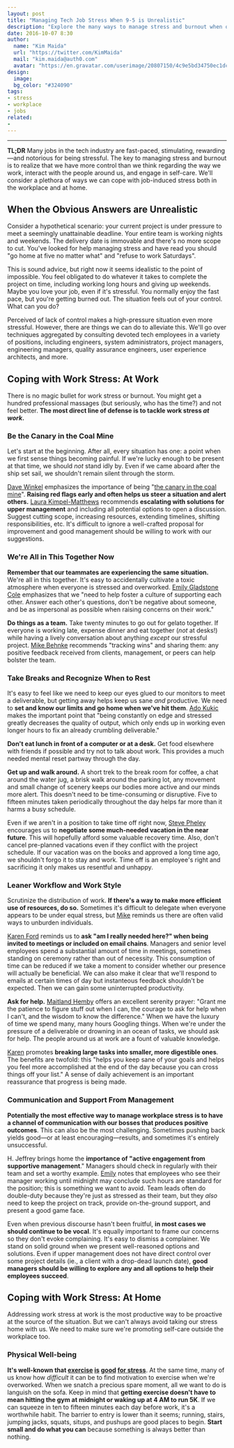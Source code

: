 ```yaml
---
layout: post
title: "Managing Tech Job Stress When 9-5 is Unrealistic"
description: "Explore the many ways to manage stress and burnout when overtime is an expectation."
date: 2016-10-07 8:30
author:
  name: "Kim Maida"
  url: "https://twitter.com/KimMaida"
  mail: "kim.maida@auth0.com"
  avatar: "https://en.gravatar.com/userimage/20807150/4c9e5bd34750ec1dcedd71cb40b4a9ba.png"
design:
  image: 
  bg_color: "#324090"
tags:
- stress
- workplace
- jobs
related:
- 
---
```


---

**TL;DR** Many jobs in the tech industry are fast-paced, stimulating, rewarding—and notorious for being stressful. The key to managing stress and burnout is to realize that we have more control than we think regarding the way we work, interact with the people around us, and engage in self-care. We'll consider a plethora of ways we can cope with job-induced stress both in the workplace and at home.

## When the Obvious Answers are Unrealistic

Consider a hypothetical scenario: your current project is under pressure to meet a seemingly unattainable deadline. Your entire team is working nights and weekends. The delivery date is immovable and there's no more scope to cut. You've looked for help managing stress and have read you should "go home at five no matter what" and "refuse to work Saturdays". 

This is sound advice, but right now it seems idealistic to the point of impossible. You feel obligated to do whatever it takes to complete the project on time, including working long hours and giving up weekends. Maybe you love your job, even if it's stressful. You normally enjoy the fast pace, but you're getting burned out. The situation feels out of your control. What can you do?

Perceived of lack of control makes a high-pressure situation even more stressful. However, there are things we can do to alleviate this. We'll go over techniques aggregated by consulting devoted tech employees in a variety of positions, including engineers, system administrators, project managers, engineering managers, quality assurance engineers, user experience architects, and more.

## Coping with Work Stress: At Work

There is no magic bullet for work stress or burnout. You might get a hundred professional massages (but seriously, who has the time?) and not feel better. **The most direct line of defense is to tackle work stress _at work_.**

### Be the Canary in the Coal Mine

Let's start at the beginning. After all, every situation has one: a point when we first sense things becoming painful. If we're lucky enough to be present at that time, we should _not_ stand idly by. Even if we came aboard after the ship set sail, we shouldn't remain silent through the storm.

[Dave Winkel](https://www.linkedin.com/in/dave-winkel-b9438a) emphasizes the importance of being "[the canary in the coal mine](https://en.wiktionary.org/wiki/canary_in_a_coal_mine)". **Raising red flags early and often helps us steer a situation and alert others.** [Laura Kimpel-Matthews](http://www.linkedin.com/in/laurakimpelmatthews) recommends **escalating with solutions for upper management** and including all potential options to open a discussion. Suggest cutting scope, increasing resources, extending timelines, shifting responsibilities, etc. It's difficult to ignore a well-crafted proposal for improvement and good management should be willing to work with our suggestions. 

### We're All in This Together Now

**Remember that our teammates are experiencing the same situation.** We're all in this together. It's easy to accidentally cultivate a toxic atmosphere when everyone is stressed and overworked. [Emily Gladstone Cole](http://twitter.com/unixgeekem) emphasizes that we "need to help foster a culture of supporting each other. Answer each other's questions, don't be negative about someone, and be as impersonal as possible when raising concerns on their work."

**Do things as a team.** Take twenty minutes to go out for gelato together. If everyone is working late, expense dinner and eat together (_not_ at desks!) while having a lively conversation about anything _except_ our stressful project. [Mike Behnke](http://twitter.com/localpcguy) recommends "tracking wins" and sharing them: any positive feedback received from clients, management, or peers can help bolster the team.

### Take Breaks and Recognize When to Rest

It's easy to feel like we need to keep our eyes glued to our monitors to meet a deliverable, but getting away helps keep us sane _and_ productive. We need to **set and know our limits and go home when we've hit them**. [Ado Kukic](http://twitter.com/kukicado) makes the important point that "being constantly on edge and stressed greatly decreases the quality of output, which only ends up in working even longer hours to fix an already crumbling deliverable." 

**Don't eat lunch in front of a computer or at a desk.** Get food elsewhere with friends if possible and try not to talk about work. This provides a much needed mental reset partway through the day.

**Get up and walk around.** A short trek to the break room for coffee, a chat around the water jug, a brisk walk around the parking lot, any movement and small change of scenery keeps our bodies more active and our minds more alert. This doesn't need to be time-consuming or disruptive. Five to fifteen minutes taken periodically throughout the day helps far more than it harms a busy schedule.

Even if we aren't in a position to take time off right now, [Steve Pheley](http://twitter.com/spheley) encourages us to **negotiate some much-needed vacation in the near future**. This will hopefully afford some valuable recovery time. Also, don't cancel pre-planned vacations even if they conflict with the project schedule. If our vacation was on the books and approved a long time ago, we shouldn't forgo it to stay and work. Time off is an employee's right and sacrificing it only makes us resentful and unhappy.

### Leaner Workflow and Work Style

Scrutinize the distribution of work. **If there's a way to make more efficient use of resources, do so.** Sometimes it's difficult to delegate when everyone appears to be under equal stress, but [Mike](http://twitter.com/localpcguy) reminds us there are often valid ways to unburden individuals. 

[Karen Ford](http://twitter.com/karenforda2) reminds us to **ask "am I really needed here?" when being invited to meetings or included on email chains**. Managers and senior level employees spend a substantial amount of time in meetings, sometimes standing on ceremony rather than out of necessity. This consumption of time can be reduced if we take a moment to consider whether our presence will actually be beneficial. We can also make it clear that we'll respond to emails at certain times of day but instanteous feedback shouldn't be expected. Then we can gain some uninterrupted productivity.

**Ask for help.** [Maitland Hemby](http://twitter.com/androidqueen) offers an excellent serenity prayer: "Grant me the patience to figure stuff out when I can, the courage to ask for help when I can't, and the wisdom to know the difference." When we have the luxury of time we spend many, many hours Googling things. When we're under the pressure of a deliverable or drowning in an ocean of tasks, we should ask for help. The people around us at work are a fount of valuable knowledge.

[Karen](http://twitter.com/karenforda2) promotes **breaking large tasks into smaller, more digestible ones**. The benefits are twofold: this "helps you keep sane of your goals and helps you feel more accomplished at the end of the day because you can cross things off your list." A sense of daily achievement is an important reassurance that progress is being made.

### Communication and Support From Management

**Potentially the most effective way to manage workplace stress is to have a channel of communication with our bosses that produces positive outcomes**. This can also be the most challenging. Sometimes pushing back yields good—or at least encouraging—results, and sometimes it's entirely unsuccessful. 

H. Jeffrey brings home the **importance of "active engagement from supportive management**." Managers should check in regularly with their team and set a worthy example. [Emily](http://twitter.com/unixgeekem) notes that employees who see their manager working until midnight may conclude such hours are standard for the position; this is something we want to avoid. Team leads often do double-duty because they're just as stressed as their team, but they _also_ need to keep the project on track, provide on-the-ground support, and present a good game face.

Even when previous discourse hasn't been fruitful, **in most cases we should continue to be vocal**. It's equally important to frame our concerns so they don't evoke complaining. It's easy to dismiss a complainer. We stand on solid ground when we present well-reasoned options and solutions. Even if upper management does not have direct control over some project details (ie., a client with a drop-dead launch date), **good managers should be willing to explore any and all options to help their employees succeed**.

## Coping with Work Stress: At Home

Addressing work stress at work is the most productive way to be proactive at the source of the situation. But we can't always avoid taking our stress home with us. We need to make sure we're promoting self-care outside the workplace too.

### Physical Well-being

**It's well-known that [exercise](https://www.adaa.org/understanding-anxiety/related-illnesses/other-related-conditions/stress/physical-activity-reduces-st) [is](http://www.huffingtonpost.com/2013/05/21/exercise-reduces-stress-levels-anxiety-cortisol_n_3307325.html) [good](http://www.active.com/fitness/articles/7-ways-exercise-relieves-stress) [for stress](http://www.health.harvard.edu/staying-healthy/exercising-to-relax)**. At the same time, many of us know how _difficult_ it can be to find motivation to exercise when we're overworked. When we snatch a precious spare moment, all we want to do is languish on the sofa. Keep in mind that **getting exercise doesn't have to mean hitting the gym at midnight or waking up at 4 AM to run 5K**. If we can squeeze in ten to fifteen minutes each day before work, it's a worthwhile habit. The barrier to entry is lower than it seems; running, stairs, jumping jacks, squats, situps, and pushups are good places to begin. **Start small and do what you can** because something is always better than nothing.